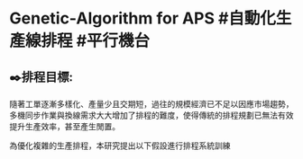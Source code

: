 # Genetic-Algorithm for APS #自動化生產線排程 #平行機台 

✒️排程目標: 
---------------------------------------------------------------------------------------------------------------------------------------------------------------------------------
隨著工單逐漸多樣化、產量少且交期短，過往的規模經濟已不足以因應市場趨勢，多機同步作業與換線需求大大增加了排程的難度，使得傳統的排程規劃已無法有效提升生產效率，甚至產生閒置。

為優化複雜的生產排程，本研究提出以下假設進行排程系統訓練
